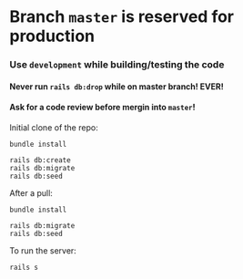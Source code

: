 # Branch `master` is reserved for production

### Use `development` while building/testing the code

#### Never run `rails db:drop` while on master branch! EVER!

#### Ask for a code review before mergin into `master`!

Initial clone of the repo:
```
bundle install

rails db:create
rails db:migrate
rails db:seed
```

After a pull:
```
bundle install

rails db:migrate
rails db:seed
```

To run the server:
```
rails s
```
